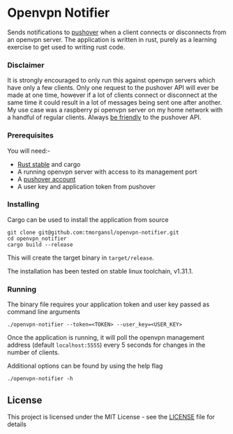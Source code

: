 # Openvpn Notifier

Sends notifications to [pushover](https://pushover.net/) when a client connects or disconnects from an openvpn server. The application is written in rust, purely as a learning exercise to get used to writing rust code.

### Disclaimer

It is strongly encouraged to only run this against openvpn servers which have only a few clients. Only one request to the pushover API will ever be made at one time, however if a lot of clients connect or disconnect at the same time it could result in a lot of messages being sent one after another. My use case was a raspberry pi openvpn server on my home network with a handful of regular clients. Always [be friendly](https://pushover.net/api#friendly) to the pushover API.

### Prerequisites

You will need:-
* [Rust stable](https://www.rust-lang.org/tools/install) and cargo
* A running openvpn server with access to its management port
* A [pushover account](https://pushover.net/login)
* A user key and application token from pushover

### Installing

Cargo can be used to install the application from source

```
git clone git@github.com:tmorgansl/openvpn-notifier.git
cd openvpn_notifier
cargo build --release
```

This will create the target binary in `target/release`.

The installation has been tested on stable linux toolchain, v1.31.1.

### Running

The binary file requires your application token and user key passed as command line arguments

```
./openvpn-notifier --token=<TOKEN> --user_key=<USER_KEY>
```

Once the application is running, it will poll the openvpn management address (default `localhost:5555`) every 5 seconds for changes in the number of clients.

Additional options can be found by using the help flag

```
./openvpn-notifier -h
```

## License

This project is licensed under the MIT License - see the [LICENSE](LICENSE) file for details

